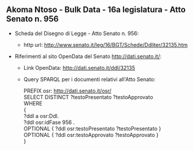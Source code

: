 ## Akoma Ntoso - Bulk Data - 16a legislatura - Atto Senato n. 956 ##

* Scheda del Disegno di Legge - Atto Senato n. 956:
	* http url: http://www.senato.it/leg/16/BGT/Schede/Ddliter/32135.htm

* Riferimenti al sito OpenData del Senato http://dati.senato.it/:
	* Link OpenData: http://dati.senato.it/ddl/32135
	* Query SPARQL per i documenti relativi all'Atto Senato:

        PREFIX osr: <http://dati.senato.it/osr/>  
		SELECT DISTINCT ?testoPresentato ?testoApprovato  
		WHERE  
		{  
		    ?ddl a osr:Ddl.  
		    ?ddl osr:idFase 956 .  
		    OPTIONAL { ?ddl osr:testoPresentato ?testoPresentato }  
		    OPTIONAL { ?ddl osr:testoApprovato ?testoApprovato }  
		}
		